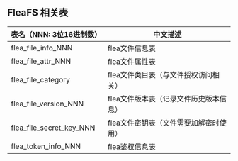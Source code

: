 
## FleaFS 相关表
|  表名（NNN: 3位16进制数）  |  中文描述                             |
|-------------------------- |---------------------------------------|  
|  flea_file_info_NNN       |  flea文件信息表                        |
|  flea_file_attr_NNN       |  flea文件属性表                        |
|  flea_file_category       |  flea文件类目表（与文件授权访问相关）   |
|  flea_file_version_NNN    |  flea文件版本表（记录文件历史版本信息） |
|  flea_file_secret_key_NNN |  flea文件密钥表（文件需要加解密时使用） |
|  flea_token_info_NNN  	|  flea鉴权信息表                        |